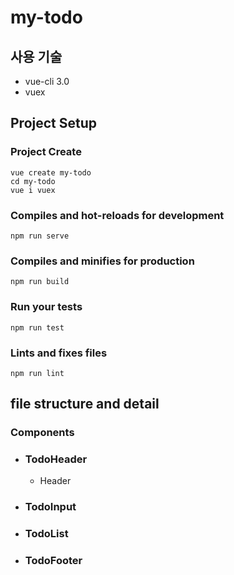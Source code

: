 # my-todo

## 사용 기술
* vue-cli 3.0
* vuex

## Project Setup
### Project Create
```
vue create my-todo
cd my-todo
vue i vuex
```

### Compiles and hot-reloads for development
```
npm run serve
```

### Compiles and minifies for production
```
npm run build
```

### Run your tests
```
npm run test
```

### Lints and fixes files
```
npm run lint
```

## file structure and detail

### Components
* ### TodoHeader
    * Header
* ### TodoInput
* ### TodoList
* ### TodoFooter
